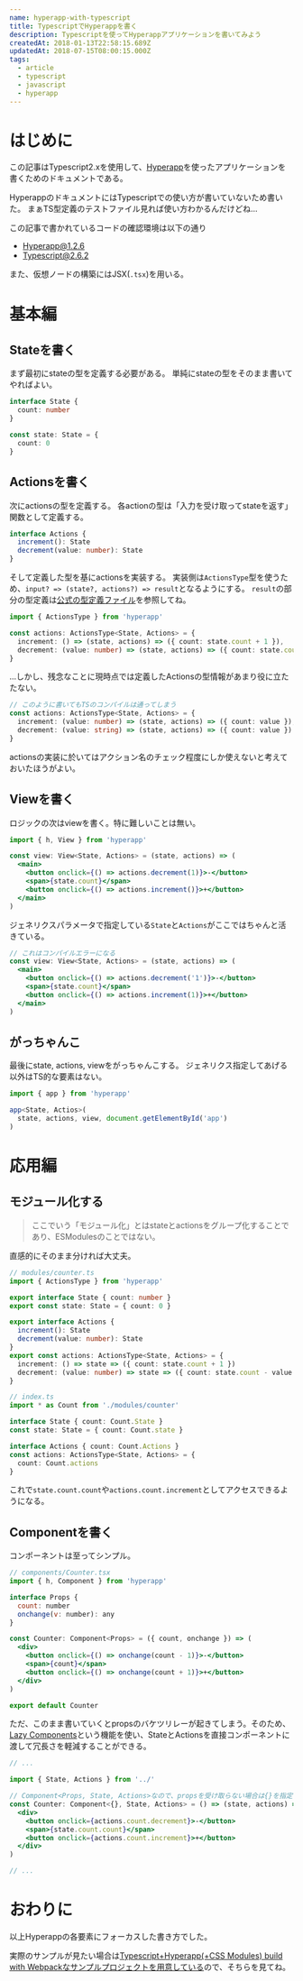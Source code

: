 ```yaml
---
name: hyperapp-with-typescript
title: TypescriptでHyperappを書く
description: Typescriptを使ってHyperappアプリケーションを書いてみよう
createdAt: 2018-01-13T22:58:15.689Z
updatedAt: 2018-07-15T08:00:15.000Z
tags:
  - article
  - typescript
  - javascript
  - hyperapp
---
```

# はじめに

この記事はTypescript2.xを使用して、[Hyperapp](https://github.com/hyperapp/hyperapp)を使ったアプリケーションを書くためのドキュメントである。

HyperappのドキュメントにはTypescriptでの使い方が書いていないため書いた。
まぁTS型定義のテストファイル見れば使い方わかるんだけどね...

この記事で書かれているコードの確認環境は以下の通り

- Hyperapp@1.2.6
- Typescript@2.6.2

また、仮想ノードの構築にはJSX(`.tsx`)を用いる。

# 基本編

## Stateを書く

まず最初にstateの型を定義する必要がある。
単純にstateの型をそのまま書いてやればよい。

```ts
interface State {
  count: number
}

const state: State = {
  count: 0
}
```

## Actionsを書く

次にactionsの型を定義する。
各actionの型は「入力を受け取ってstateを返す」関数として定義する。

```ts
interface Actions {
  increment(): State
  decrement(value: number): State
}
```

そして定義した型を基にactionsを実装する。
実装側は`ActionsType`型を使うため、`input? => (state?, actions?) => result`となるようにする。
`result`の部分の型定義は[公式の型定義ファイル](https://github.com/hyperapp/hyperapp/blob/fe91524ae43399eac350b65769fa883173bf8818/hyperapp.d.ts#L58)を参照してね。

```ts
import { ActionsType } from 'hyperapp'

const actions: ActionsType<State, Actions> = {
  increment: () => (state, actions) => ({ count: state.count + 1 }),
  decrement: (value: number) => (state, actions) => ({ count: state.count - value }),
}
```

...しかし、残念なことに現時点では定義したActionsの型情報があまり役に立たたない。

```ts
// このように書いてもTSのコンパイルは通ってしまう
const actions: ActionsType<State, Actions> = {
  increment: (value: number) => (state, actions) => ({ count: value }),
  decrement: (value: string) => (state, actions) => ({ count: value })
}
```

actionsの実装に於いてはアクション名のチェック程度にしか使えないと考えておいたほうがよい。

## Viewを書く

ロジックの次はviewを書く。特に難しいことは無い。

```jsx
import { h, View } from 'hyperapp'

const view: View<State, Actions> = (state, actions) => (
  <main>
    <button onclick={() => actions.decrement(1)}>-</button>
    <span>{state.count}</span>
    <button onclick={() => actions.increment()}>+</button>
  </main>
)
```

ジェネリクスパラメータで指定している`State`と`Actions`がここではちゃんと活きている。

```jsx
// これはコンパイルエラーになる
const view: View<State, Actions> = (state, actions) => (
  <main>
    <button onclick={() => actions.decrement('1')}>-</button>
    <span>{state.count}</span>
    <button onclick={() => actions.increment(1)}>+</button>
  </main>
)
```

## がっちゃんこ

最後にstate, actions, viewをがっちゃんこする。
ジェネリクス指定してあげる以外はTS的な要素はない。

```ts
import { app } from 'hyperapp'

app<State, Actios>(
  state, actions, view, document.getElementById('app')
)
```

# 応用編

## モジュール化する

> ここでいう「モジュール化」とはstateとactionsをグループ化することであり、ESModulesのことではない。

直感的にそのまま分ければ大丈夫。

```ts
// modules/counter.ts
import { ActionsType } from 'hyperapp'

export interface State { count: number }
export const state: State = { count: 0 }

export interface Actions {
  increment(): State
  decrement(value: number): State
}
export const actions: ActionsType<State, Actions> = {
  increment: () => state => ({ count: state.count + 1 })
  decrement: (value: number) => state => ({ count: state.count - value })
}
```

```ts
// index.ts
import * as Count from './modules/counter'

interface State { count: Count.State }
const state: State = { count: Count.state }

interface Actions { count: Count.Actions }
const actions: ActionsType<State, Actions> = {
  count: Count.actions
}
```

これで`state.count.count`や`actions.count.increment`としてアクセスできるようになる。

## Componentを書く

コンポーネントは至ってシンプル。

```jsx
// components/Counter.tsx
import { h, Component } from 'hyperapp'

interface Props {
  count: number
  onchange(v: number): any
}

const Counter: Component<Props> = ({ count, onchange }) => (
  <div>
    <button onclick={() => onchange(count - 1)}>-</button>
    <span>{count}</span>
    <button onclick={() => onchange(count + 1)}>+</button>
  </div>
)

export default Counter
```

ただ、このまま書いていくとpropsのバケツリレーが起きてしまう。そのため、[Lazy Components](https://github.com/hyperapp/hyperapp#lazy-components)という機能を使い、StateとActionsを直接コンポーネントに渡して冗長さを軽減することができる。

```jsx
// ...

import { State, Actions } from '../'

// Component<Props, State, Actions>なので、propsを受け取らない場合は{}を指定する
const Counter: Component<{}, State, Actions> = () => (state, actions) => (
  <div>
    <button onclick={actions.count.decrement}>-</button>
    <span>{state.count.count}</span>
    <button onclick={actions.count.increment}>+</button>
  </div>
)

// ...
```

# おわりに

以上Hyperappの各要素にフォーカスした書き方でした。

実際のサンプルが見たい場合は[Typescript+Hyperapp(+CSS Modules) build with Webpackなサンプルプロジェクトを用意している](https://github.com/pocka/hyperapp-typescript-demo)ので、そちらを見てね。





